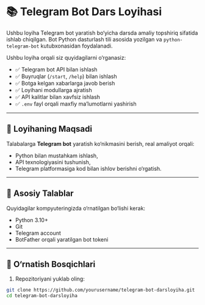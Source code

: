 # 📚 Telegram Bot Dars Loyihasi

Ushbu loyiha Telegram bot yaratish bo‘yicha darsda amaliy topshiriq sifatida ishlab chiqilgan. Bot Python dasturlash tili asosida yozilgan va `python-telegram-bot` kutubxonasidan foydalanadi.

Ushbu loyiha orqali siz quyidagilarni o‘rganasiz:

- ✅ Telegram bot API bilan ishlash
- ✅ Buyruqlar (`/start`, `/help`) bilan ishlash
- ✅ Botga kelgan xabarlarga javob berish
- ✅ Loyihani modullarga ajratish
- ✅ API kalitlar bilan xavfsiz ishlash
- ✅ `.env` fayl orqali maxfiy ma’lumotlarni yashirish

---

## 🎯 Loyihaning Maqsadi

Talabalarga **Telegram bot** yaratish ko‘nikmasini berish, real amaliyot orqali:

- Python bilan mustahkam ishlash,
- API texnologiyasini tushunish,
- Telegram platformasiga kod bilan ishlov berishni o‘rgatish.

---

## 🧱 Asosiy Talablar

Quyidagilar kompyuteringizda o‘rnatilgan bo‘lishi kerak:

- Python 3.10+
- Git
- Telegram account
- BotFather orqali yaratilgan bot tokeni

---

## 🔧 O‘rnatish Bosqichlari

1. Repozitoriyani yuklab oling:

```bash
git clone https://github.com/yourusername/telegram-bot-darsloyiha.git
cd telegram-bot-darsloyiha
